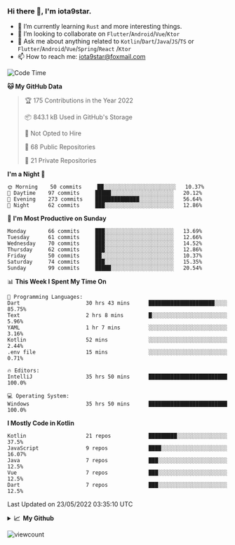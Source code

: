### Hi there 👋, I'm iota9star.

- 🌱 I’m currently learning `Rust` and more interesting things.
- 👯 I’m looking to collaborate on `Flutter`/`Android`/`Vue`/`Ktor`
- 💬 Ask me about anything related to `Kotlin`/`Dart`/`Java`/`JS`/`TS` or `Flutter`/`Android`/`Vue`/`Spring`/`React`
  /`Ktor`
- 📫 How to reach me: [iota9star@foxmail.com](iota9star@foxmail.com)



<!--START_SECTION:waka-->
![Code Time](http://img.shields.io/badge/Code%20Time-2%2C997%20hrs%2040%20mins-blue)

**🐱 My GitHub Data** 

> 🏆 175 Contributions in the Year 2022
 > 
> 📦 843.1 kB Used in GitHub's Storage 
 > 
> 🚫 Not Opted to Hire
 > 
> 📜 68 Public Repositories 
 > 
> 🔑 21 Private Repositories  
 > 
**I'm a Night 🦉** 

```text
🌞 Morning    50 commits     ██░░░░░░░░░░░░░░░░░░░░░░░   10.37% 
🌆 Daytime    97 commits     █████░░░░░░░░░░░░░░░░░░░░   20.12% 
🌃 Evening    273 commits    ██████████████░░░░░░░░░░░   56.64% 
🌙 Night      62 commits     ███░░░░░░░░░░░░░░░░░░░░░░   12.86%

```
📅 **I'm Most Productive on Sunday** 

```text
Monday       66 commits     ███░░░░░░░░░░░░░░░░░░░░░░   13.69% 
Tuesday      61 commits     ███░░░░░░░░░░░░░░░░░░░░░░   12.66% 
Wednesday    70 commits     ███░░░░░░░░░░░░░░░░░░░░░░   14.52% 
Thursday     62 commits     ███░░░░░░░░░░░░░░░░░░░░░░   12.86% 
Friday       50 commits     ██░░░░░░░░░░░░░░░░░░░░░░░   10.37% 
Saturday     74 commits     ███░░░░░░░░░░░░░░░░░░░░░░   15.35% 
Sunday       99 commits     █████░░░░░░░░░░░░░░░░░░░░   20.54%

```


📊 **This Week I Spent My Time On** 

```text
💬 Programming Languages: 
Dart                     30 hrs 43 mins      █████████████████████░░░░   85.75% 
Text                     2 hrs 8 mins        █░░░░░░░░░░░░░░░░░░░░░░░░   5.96% 
YAML                     1 hr 7 mins         ░░░░░░░░░░░░░░░░░░░░░░░░░   3.16% 
Kotlin                   52 mins             ░░░░░░░░░░░░░░░░░░░░░░░░░   2.44% 
.env file                15 mins             ░░░░░░░░░░░░░░░░░░░░░░░░░   0.71%

🔥 Editors: 
IntelliJ                 35 hrs 50 mins      █████████████████████████   100.0%

💻 Operating System: 
Windows                  35 hrs 50 mins      █████████████████████████   100.0%

```

**I Mostly Code in Kotlin** 

```text
Kotlin                   21 repos            █████████░░░░░░░░░░░░░░░░   37.5% 
JavaScript               9 repos             ████░░░░░░░░░░░░░░░░░░░░░   16.07% 
Java                     7 repos             ███░░░░░░░░░░░░░░░░░░░░░░   12.5% 
Vue                      7 repos             ███░░░░░░░░░░░░░░░░░░░░░░   12.5% 
Dart                     7 repos             ███░░░░░░░░░░░░░░░░░░░░░░   12.5%

```



 Last Updated on 23/05/2022 03:35:10 UTC
<!--END_SECTION:waka-->

<details>
  <summary><b>📈&nbsp;&nbsp;My Github</b></summary>
  <br>
  <img src='https://github-profile-trophy.vercel.app/?username=iota9star'>
  <img src='https://bad-apple-github-readme.vercel.app/api?show_bg=1&username=iota9star&hide_title=true'>
  <img src='http://cr-skills-chart-widget.azurewebsites.net/api/api?username=iota9star'>
</details>


![viewcount](https://count.getloli.com/get/@iota9star?theme=rule34)
